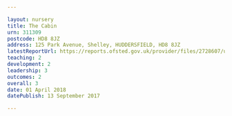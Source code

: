 ```yaml
---

layout: nursery
title: The Cabin
urn: 311309
postcode: HD8 8JZ
address: 125 Park Avenue, Shelley, HUDDERSFIELD, HD8 8JZ
latestReportUrl: https://reports.ofsted.gov.uk/provider/files/2728607/urn/311309.pdf
teaching: 2
development: 2
leadership: 3
outcomes: 2
overall: 3
date: 01 April 2018 
datePublish: 13 September 2017

---
```

